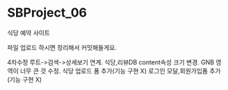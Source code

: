 # SBProject_06
식당 예약 사이트


파일 업로드 하시면 정리해서 커밋해둘게요.


4차수정
루트->검색->상세보기 연계.
식당,리뷰DB content속성 크기 변경.
GNB 영역이 너무 큰 것 수정.
식당 업로드 폼 추가(기능 구현 X)
로그인 모달,회원가입폼 추가(기능 구현 X)
